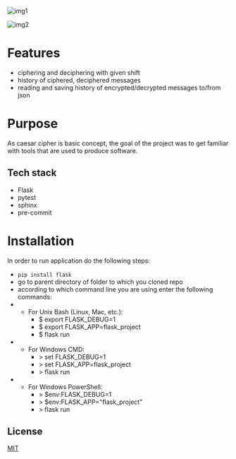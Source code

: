 ![img1](https://i.ibb.co/Z69wNHM/zdj1.png)

![img2](https://i.ibb.co/jRyZfH2/zdj2.png)

# Features

- ciphering and deciphering with given shift
- history of ciphered, deciphered messages
- reading and saving history of encrypted/decrypted messages to/from json

# Purpose

As caesar cipher is basic concept, the goal of the project was to get familiar with tools that are used to produce software.

## Tech stack
- Flask
- pytest
- sphinx
- pre-commit

# Installation

In order to run application do the following steps:

-  ```pip install flask```
- go to parent directory of folder to which you cloned repo
- according to which command line you are using enter the following commands:
- - For Unix Bash (Linux, Mac, etc.):
    - $ export FLASK_DEBUG=1
    - $ export FLASK_APP=flask_project
    - $ flask run
- - For Windows CMD:
    - \> set FLASK_DEBUG=1
    - \> set FLASK_APP=flask_project
    - \> flask run
- - For Windows PowerShell:
    - \> $env:FLASK_DEBUG=1
    - \> $env:FLASK_APP="flask_project"
    - \> flask run

## License

[MIT](https://choosealicense.com/licenses/mit/)
